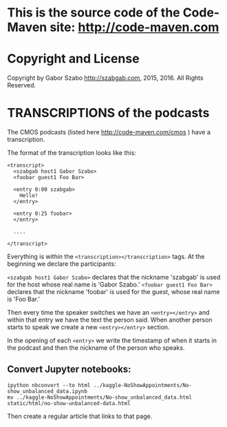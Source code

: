 This is the source code of the Code-Maven site: http://code-maven.com
===========

Copyright and License
========================

Copyright by Gabor Szabo http://szabgab.com, 2015, 2016. All Rights Reserved.


TRANSCRIPTIONS of the podcasts
==============================
The CMOS podcasts (listed here http://code-maven.com/cmos ) have a transcription.

The format of the transcription looks like this:

```
<transcript>
  <szabgab host1 Gabor Szabo>
  <foobar guest1 Foo Bar>

  <entry 0:00 szabgab>
    Hello!
  </entry>

  <entry 0:25 foobar>
  </entry>

  ....

</transcript>
```

Everything is within the `<transcription></transcription>` tags.
At the beginning we declare the participants:

  `<szabgab host1 Gabor Szabo>` declares that the nickname 'szabgab' is used for the host whose real name is
   'Gabor Szabo.'
  `<foobar guest1 Foo Bar>` declares that the nickname 'foobar' is used for the guest, whose real name is 'Foo Bar.'

Then every time the speaker switches we have an `<entry></entry>` and within that entry
we have the text the person said. When another person starts to speak we create a new
`<entry></entry>` section.

In the opening of each `<entry>` we write the timestamp of when it starts in the podcast
and then the nickname of the person who speaks.


## Convert Jupyter notebooks:

```
ipython nbconvert --to html ../kaggle-NoShowAppointments/No-show_unbalanced_data.ipynb
mv ../kaggle-NoShowAppointments/No-show_unbalanced_data.html static/html/no-show-unbalanced-data.html

```

Then create a regular article that links to that page.


